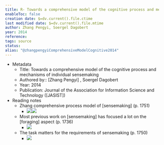 ```yaml
---
title: R- Towards a comprehensive model of the cognitive process and mechanisms of individual sensemaking
enableToc: false
creation date: $=dv.current().file.ctime
last modified date: $=dv.current().file.mtime
author: Zhang Pengyi, Soergel Dagobert
year: 2014
reference: 
tags: source
status: 
alias: "@zhangpengyiComprehensiveModelCognitive2014"
---
```




- Metadata
    - Title: Towards a comprehensive model of the cognitive process and mechanisms of individual sensemaking
    - Authored by:: [Zhang Pengyi] , Soergel Dagobert
    - Year: 2014
    - Publication: Journal of the Association for Information Science and Technology ([JASIST])
- Reading notes
    - Zhang comprehensive process model of [sensemaking] (p. 1751)
        - ![](https://firebasestorage.googleapis.com/v0/b/firescript-577a2.appspot.com/o/imgs%2Fapp%2Fmegacoglab%2FA3o_LGHFjE?alt=media&token=82e44a78-7731-4424-94ec-b7fe8c811d48)![](https://firebasestorage.googleapis.com/v0/b/firescript-577a2.appspot.com/o/imgs%2Fapp%2Fmegacoglab%2FyY8nJD47RC?alt=media&token=cd95f1f2-16d8-410c-b6ed-8a3b140b44ed)
    - Most previous work on [sensemaking] has focused a lot on the [foraging] aspect (p. 1736)
        - ![](https://firebasestorage.googleapis.com/v0/b/firescript-577a2.appspot.com/o/imgs%2Fapp%2Fmegacoglab%2FKpbr9_xqnt?alt=media&token=24f051a5-defd-4d75-b83f-3d21d27d1e3f)
    - The task matters for the requirements of sensemaking  (p. 1750)
        - ![](https://firebasestorage.googleapis.com/v0/b/firescript-577a2.appspot.com/o/imgs%2Fapp%2Fmegacoglab%2FyY8nJD47RC?alt=media&token=cd95f1f2-16d8-410c-b6ed-8a3b140b44ed)